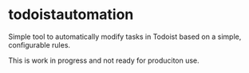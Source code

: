 # todoistautomation

Simple tool to automatically modify tasks in Todoist based on a simple,
configurable rules. 

This is work in progress and not ready for produciton use.
